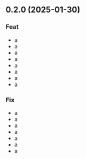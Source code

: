 ## 0.2.0 (2025-01-30)

### Feat

- a
- a
- a
- a
- a
- a
- a
- a

### Fix

- a
- a
- a
- a
- a
- a
- a
